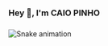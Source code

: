### Hey 👋, I'm CAIO PINHO

  ###
  
  ![Snake animation](https://github.com/caiocrf/caiocrf/blob/output/github-contribution-grid-snake.svg)
  
 
